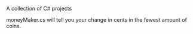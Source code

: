 A collection of C# projects

moneyMaker.cs will tell you your change in cents in the fewest amount of coins.